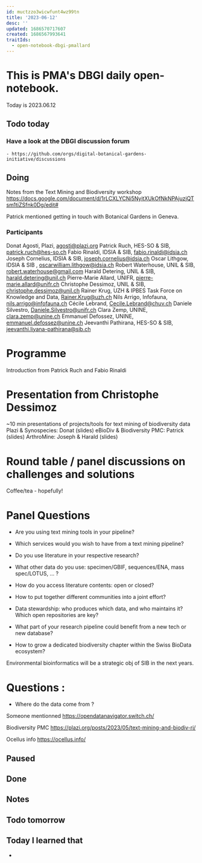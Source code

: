 ```yaml
---
id: muctzzo3wicwfunt4wz99tn
title: '2023-06-12'
desc: ''
updated: 1686570717607
created: 1686567993641
traitIds:
  - open-notebook-dbgi-pmallard
---
```



# This is PMA's DBGI daily open-notebook.

Today is 2023.06.12

## Todo today

### Have a look at the DBGI discussion forum
    - https://github.com/orgs/digital-botanical-gardens-initiative/discussions
###
###

## Doing

Notes from the Text Mining and Biodiversity workshop
https://docs.google.com/document/d/1rLCXLYCNi5NyitXUkOfNkNPAjuzjQTsm1tiZSfnk0Dg/edit#



Patrick mentioned getting in touch with Botanical Gardens in Geneva.


### Participants

Donat Agosti, Plazi, agosti@plazi.org 
Patrick Ruch, HES-SO & SIB, patrick.ruch@hes-so.ch 
Fabio Rinaldi, IDSIA & SIB, fabio.rinaldi@idsia.ch 
Joseph Cornelius, IDSIA & SIB, joseph.cornelius@idsia.ch 
Oscar Lithgow, IDSIA & SIB	, oscarwilliam.lithgow@idsia.ch 
Robert Waterhouse, UNIL & SIB, robert.waterhouse@gmail.com 
Harald Detering, UNIL & SIB, harald.detering@unil.ch 
Pierre-Marie Allard, UNIFR, pierre-marie.allard@unifr.ch 
Christophe Dessimoz, UNIL & SIB, christophe.dessimoz@unil.ch 
Rainer Krug, UZH & IPBES Task Force on Knowledge and Data, Rainer.Krug@uzh.ch
Nils Arrigo, Infofauna, nils.arrigo@infofauna.ch 
Cécile Lebrand, Cecile.Lebrand@chuv.ch 
Daniele Silvestro, Daniele.Silvestro@unifr.ch 
Clara Zemp, UNINE, clara.zemp@unine.ch 
Emmanuel Defossez, UNINE, emmanuel.defossez@unine.ch 
Jeevanthi Pathirana, HES-SO & SIB, jeevanthi.liyana-pathirana@sib.ch 




# Programme

Introduction from Patrick Ruch and Fabio Rinaldi

# Presentation from Christophe Dessimoz

~10 min presentations of projects/tools for text mining of biodiversity data
Plazi & Synospecies: Donat (slides)
eBioDiv & Biodiversity PMC: Patrick (slides)
ArthroMine: Joseph & Harald (slides)

# Round table / panel discussions on challenges and solutions 

Coffee/tea - hopefully! 


# Panel Questions

- Are you using text mining tools in your pipeline? 

- Which services would you wish to have from a text mining pipeline?

- Do you use literature in your respective research?

- What other data do you use: specimen/GBIF, sequences/ENA, mass spec/LOTUS, … ?

- How do you access literature contents: open or closed?

- How to put together different communities into a joint effort?

- Data stewardship: who produces which data, and who maintains it? Which open repositories are key?

- What part of your research pipeline could benefit from a new tech or new database?

- How to grow a dedicated biodiversity chapter within the Swiss BioData ecosystem?



Environmental bioinformatics will be a strategic obj of SIB in the next years.

# Questions :

- Where do the data come from ?

Someone mentionned 
https://opendatanavigator.switch.ch/

Biodiversity PMC
https://plazi.org/posts/2023/05/text-mining-and-biodiv-ri/


Ocellus info
https://ocellus.info/




## Paused

## Done

## Notes

## Todo tomorrow

###
###
###


## Today I learned that

-